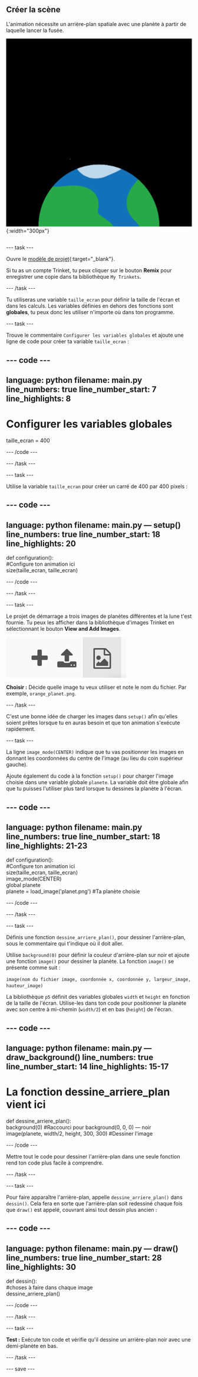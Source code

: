 ## Créer la scène

<div style="display: flex; flex-wrap: wrap">
<div style="flex-basis: 200px; flex-grow: 1; margin-right: 15px;">
L'animation nécessite un arrière-plan spatiale avec une planète à partir de laquelle lancer la fusée.
</div>
<div>

![Une planète sur fond noir.](images/step_2.png){:width="300px"}

</div>
</div>

--- task ---

Ouvre le [modèle de projet](https://trinket.io/python/f2199f5a8c){:target="_blank"}.

Si tu as un compte Trinket, tu peux cliquer sur le bouton **Remix** pour enregistrer une copie dans ta bibliothèque `My Trinkets`.

--- /task ---

Tu utiliseras une variable `taille_ecran` pour définir la taille de l'écran et dans les calculs. Les variables définies en dehors des fonctions sont **globales**, tu peux donc les utiliser n'importe où dans ton programme.

--- task ---

Trouve le commentaire `Configurer les variables globales` et ajoute une ligne de code pour créer ta variable `taille_ecran` :

--- code ---
---
language: python filename: main.py line_numbers: true line_number_start: 7
line_highlights: 8
---

# Configurer les variables globales
taille_ecran = 400

--- /code ---

--- /task ---

--- task ---

Utilise la variable `taille_ecran` pour créer un carré de 400 par 400 pixels :

--- code ---
---
language: python filename: main.py — setup() line_numbers: true line_number_start: 18
line_highlights: 20
---

def configuration():   
#Configure ton animation ici   
size(taille_ecran, taille_ecran)


--- /code ---

--- /task ---

--- task ---

Le projet de démarrage a trois images de planètes différentes et la lune t'est fournie. Tu peux les afficher dans la bibliothèque d'images Trinket en sélectionnant le bouton **View and Add Images**.

![Un symbole plus, un symbole de téléchargement et un symbole d'image. Le symbole de l'image est mis en surbrillance.](images/trinket_image.png)

**Choisir :** Décide quelle image tu veux utiliser et note le nom du fichier. Par exemple, `orange_planet.png`.

--- /task ---

C'est une bonne idée de charger les images dans `setup()` afin qu'elles soient prêtes lorsque tu en auras besoin et que ton animation s'exécute rapidement.

--- task ---

La ligne `image_mode(CENTER)` indique que tu vas positionner les images en donnant les coordonnées du centre de l'image (au lieu du coin supérieur gauche).

Ajoute également du code à la fonction `setup()` pour charger l'image choisie dans une variable globale `planete`. La variable doit être globale afin que tu puisses l'utiliser plus tard lorsque tu dessines la planète à l'écran.

--- code ---
---
language: python filename: main.py line_numbers: true line_number_start: 18
line_highlights: 21-23
---

def configuration():   
#Configure ton animation ici   
size(taille_ecran, taille_ecran)   
image_mode(CENTER)   
global planete   
planete = load_image('planet.png') #Ta planète choisie


--- /code ---

--- /task ---

--- task ---

Définis une fonction `dessine_arriere_plan()`, pour dessiner l'arrière-plan, sous le commentaire qui t'indique où il doit aller.

Utilise `background(0)` pour définir la couleur d'arrière-plan sur noir et ajoute une fonction `image()` pour dessiner la planète. La fonction `image()` se présente comme suit :

`image(nom du fichier image, coordonnée x, coordonnée y, largeur_image, hauteur_image)`

La bibliothèque `p5` définit des variables globales `width` et `height` en fonction de la taille de l'écran. Utilise-les dans ton code pour positionner la planète avec son centre à mi-chemin (`width/2`) et en bas (`height`) de l'écran.

--- code ---
---
language: python filename: main.py — draw_background() line_numbers: true line_number_start: 14
line_highlights: 15-17
---

# La fonction dessine_arriere_plan vient ici
def dessine_arriere_plan():   
background(0) #Raccourci pour background(0, 0, 0) — noir    
image(planete, width/2, height, 300, 300) #Dessiner l'image


--- /code ---

Mettre tout le code pour dessiner l'arrière-plan dans une seule fonction rend ton code plus facile à comprendre.

--- /task ---

--- task ---

Pour faire apparaître l'arrière-plan, appelle `dessine_arriere_plan()` dans `dessin()`. Cela fera en sorte que l'arrière-plan soit redessiné chaque fois que `draw()` est appelé, couvrant ainsi tout dessin plus ancien :

--- code ---
---
language: python filename: main.py — draw() line_numbers: true line_number_start: 28
line_highlights: 30
---

def dessin():   
#choses à faire dans chaque image    
dessine_arriere_plan()

--- /code ---

--- /task ---

--- task ---

**Test :** Exécute ton code et vérifie qu'il dessine un arrière-plan noir avec une demi-planète en bas.

--- /task ---

--- save ---
